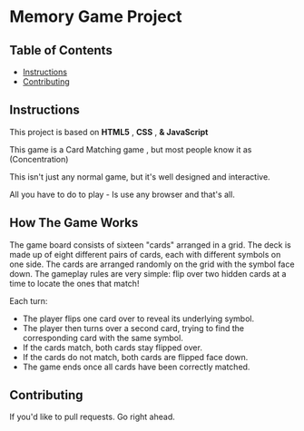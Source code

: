 # Memory Game Project

## Table of Contents

* [Instructions](#instructions)
* [Contributing](#contributing)

## Instructions

This project is based on **HTML5** , **CSS** , **& JavaScript**

This game is a Card Matching game , but most people know it as (Concentration)

This isn't just any normal game, but it's well designed and interactive.

All you have to do to play - Is use any browser and that's all.

## How The Game Works

The game board consists of sixteen "cards" arranged in a grid. The deck is made up of eight different pairs of cards, each with different symbols on one side. The cards are arranged randomly on the grid with the symbol face down. The gameplay rules are very simple: flip over two hidden cards at a time to locate the ones that match!

Each turn:

* The player flips one card over to reveal its underlying symbol.
* The player then turns over a second card, trying to find the corresponding card with the same symbol.
* If the cards match, both cards stay flipped over.
* If the cards do not match, both cards are flipped face down.
* The game ends once all cards have been correctly matched.

## Contributing

If you'd like to pull requests. Go right ahead.

